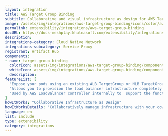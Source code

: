 ```yaml
---
layout: integration
title: AWS Target Group Binding
subtitle: Collaborative and visual infrastructure as design for AWS Target Group Binding
image: /assets/img/integrations/aws-target-group-binding/icons/color/aws-target-group-binding-color.svg
permalink: extensibility/integrations/aws-target-group-binding
docURL: https://docs-meshplay.khulnasoft.com/extensibility/integrations/aws-target-group-binding
description: 
integrations-category: Cloud Native Network
integrations-subcategory: Service Proxy
registrant: Artifact Hub
components: 
- name: target-group-binding
  colorIcon: assets/img/integrations/aws-target-group-binding/components/target-group-binding/icons/color/target-group-binding-color.svg
  whiteIcon: assets/img/integrations/aws-target-group-binding/components/target-group-binding/icons/white/target-group-binding-white.svg
  description: 
featureList: [
  "Expose your pods using an existing ALB TargetGroup or NLB TargetGroup.",
  "Allows you to provision the load balancer infrastructure completely outside of Kubernetes.",
  "Used by AWS LoadBalancer controller internally to  support the functionality for Ingress and Service resource as well."
]
howItWorks: "Collaborative Infrastructure as Design"
howItWorksDetails: "Collaboratively manage infrastructure with your coworkers synchronously sharing the same designs."
language: en
list: include
type: extensibility
category: integrations
---
```

